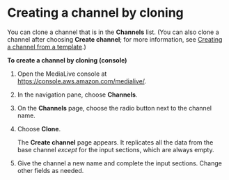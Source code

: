 # Creating a channel by cloning<a name="creating-channel-clone"></a>

You can clone a channel that is in the **Channels** list\. \(You can also clone a channel after choosing **Create channel**; for more information, see [Creating a channel from a template](creating-channel-template.md)\.\)

**To create a channel by cloning \(console\)**

1. Open the MediaLive console at [https://console\.aws\.amazon\.com/medialive/](https://console.aws.amazon.com/medialive/)\.

1. In the navigation pane, choose **Channels**\. 

1. On the **Channels** page, choose the radio button next to the channel name\.

1. Choose **Clone**\.

   The **Create channel** page appears\. It replicates all the data from the base channel *except* for the input sections, which are always empty\.

1. Give the channel a new name and complete the input sections\. Change other fields as needed\. 